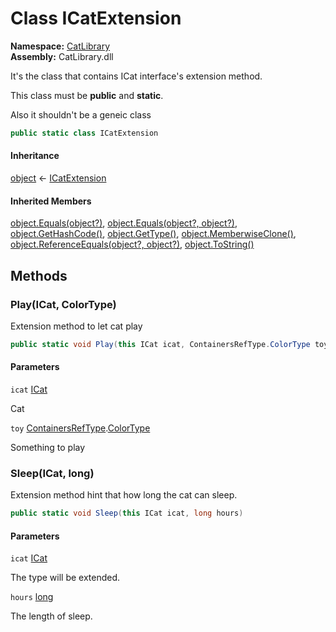 ﻿# Class ICatExtension

__Namespace:__ [CatLibrary](CatLibrary.md)  
__Assembly:__ CatLibrary.dll

It's the class that contains ICat interface's extension method.
<p>This class must be <b>public</b> and <b>static</b>.</p>
<p>Also it shouldn't be a geneic class</p>

```csharp
public static class ICatExtension
```

#### Inheritance

[object](https://learn.microsoft.com/dotnet/api/system.object) ← 
[ICatExtension](CatLibrary.ICatExtension.md)

#### Inherited Members

[object.Equals(object?)](https://learn.microsoft.com/dotnet/api/system.object.equals#system-object-equals(system-object)), 
[object.Equals(object?, object?)](https://learn.microsoft.com/dotnet/api/system.object.equals#system-object-equals(system-object-system-object)), 
[object.GetHashCode()](https://learn.microsoft.com/dotnet/api/system.object.gethashcode), 
[object.GetType()](https://learn.microsoft.com/dotnet/api/system.object.gettype), 
[object.MemberwiseClone()](https://learn.microsoft.com/dotnet/api/system.object.memberwiseclone), 
[object.ReferenceEquals(object?, object?)](https://learn.microsoft.com/dotnet/api/system.object.referenceequals), 
[object.ToString()](https://learn.microsoft.com/dotnet/api/system.object.tostring)

## Methods

### Play(ICat, ColorType)

Extension method to let cat play

```csharp
public static void Play(this ICat icat, ContainersRefType.ColorType toy)
```

#### Parameters

`icat` [ICat](CatLibrary.ICat.md)

Cat

`toy` [ContainersRefType](CatLibrary.Core.ContainersRefType.md).[ColorType](CatLibrary.Core.ContainersRefType.ColorType.md)

Something to play

### Sleep(ICat, long)

Extension method hint that how long the cat can sleep.

```csharp
public static void Sleep(this ICat icat, long hours)
```

#### Parameters

`icat` [ICat](CatLibrary.ICat.md)

The type will be extended.

`hours` [long](https://learn.microsoft.com/dotnet/api/system.int64)

The length of sleep.

